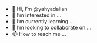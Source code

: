 - 👋 Hi, I’m @yahyadalian
- 👀 I’m interested in ...
- 🌱 I’m currently learning ...
- 💞️ I’m looking to collaborate on ...
- 📫 How to reach me ...

<!---
yahyadalian/yahyadalian is a ✨ special ✨ repository because its `README.md` (this file) appears on your GitHub profile.
You can click the Preview link to take a look at your changes.
--->
